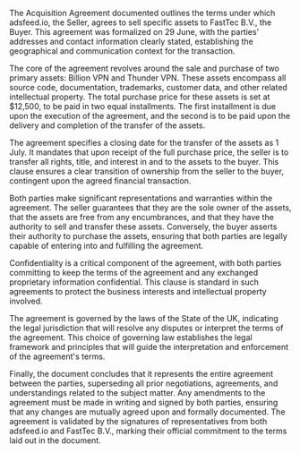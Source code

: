 The Acquisition Agreement documented outlines the terms under which adsfeed.io, the Seller, agrees to sell specific assets to FastTec B.V., the Buyer. This agreement was formalized on 29 June, with the parties' addresses and contact information clearly stated, establishing the geographical and communication context for the transaction.

The core of the agreement revolves around the sale and purchase of two primary assets: Billion VPN and Thunder VPN. These assets encompass all source code, documentation, trademarks, customer data, and other related intellectual property. The total purchase price for these assets is set at $12,500, to be paid in two equal installments. The first installment is due upon the execution of the agreement, and the second is to be paid upon the delivery and completion of the transfer of the assets.

The agreement specifies a closing date for the transfer of the assets as 1 July. It mandates that upon receipt of the full purchase price, the seller is to transfer all rights, title, and interest in and to the assets to the buyer. This clause ensures a clear transition of ownership from the seller to the buyer, contingent upon the agreed financial transaction.

Both parties make significant representations and warranties within the agreement. The seller guarantees that they are the sole owner of the assets, that the assets are free from any encumbrances, and that they have the authority to sell and transfer these assets. Conversely, the buyer asserts their authority to purchase the assets, ensuring that both parties are legally capable of entering into and fulfilling the agreement.

Confidentiality is a critical component of the agreement, with both parties committing to keep the terms of the agreement and any exchanged proprietary information confidential. This clause is standard in such agreements to protect the business interests and intellectual property involved.

The agreement is governed by the laws of the State of the UK, indicating the legal jurisdiction that will resolve any disputes or interpret the terms of the agreement. This choice of governing law establishes the legal framework and principles that will guide the interpretation and enforcement of the agreement's terms.

Finally, the document concludes that it represents the entire agreement between the parties, superseding all prior negotiations, agreements, and understandings related to the subject matter. Any amendments to the agreement must be made in writing and signed by both parties, ensuring that any changes are mutually agreed upon and formally documented. The agreement is validated by the signatures of representatives from both adsfeed.io and FastTec B.V., marking their official commitment to the terms laid out in the document.